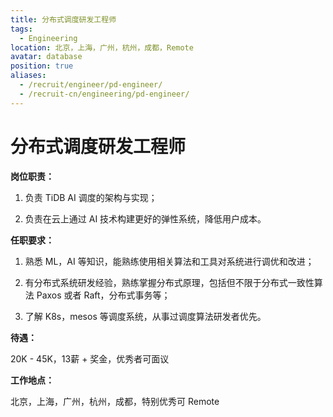 ```yaml
---
title: 分布式调度研发工程师
tags:
  - Engineering
location: 北京，上海，广州，杭州，成都，Remote
avatar: database
position: true
aliases:
  - /recruit/engineer/pd-engineer/
  - /recruit-cn/engineering/pd-engineer/
---
```


# 分布式调度研发工程师

**岗位职责：**

1. 负责 TiDB AI 调度的架构与实现；

2. 负责在云上通过 AI 技术构建更好的弹性系统，降低用户成本。

**任职要求：**

 1. 熟悉 ML，AI 等知识，能熟练使用相关算法和工具对系统进行调优和改进；
 
 2. 有分布式系统研发经验，熟练掌握分布式原理，包括但不限于分布式一致性算法 Paxos 或者 Raft，分布式事务等；
 
 3. 了解 K8s，mesos 等调度系统，从事过调度算法研发者优先。


**待遇：**

20K - 45K，13薪 + 奖金，优秀者可面议

**工作地点：**

北京，上海，广州，杭州，成都，特别优秀可 Remote

